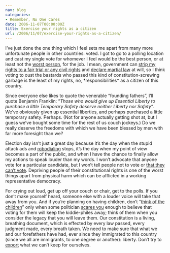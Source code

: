 ```yaml
---
nav: blog
categories:
- Remember, No One Cares
date: 2006-11-07T00:00:00Z
title: Exercise your rights as a citizen
url: /2006/11/07/exercise-your-rights-as-a-citizen/
---
```


I’ve just done the one thing which I feel sets me apart from many more unfortunate people in other countries: voted. I got to go to a polling location and cast my single vote for whomever I feel would be the best person, or at least not the [worst person][1], for the job. I mean, government can [strip my rights to a fair trial or any civil rights][2] and [declare martial law][3] at will, so I think voting to oust the bastards who passed this kind of constitution-screwing garbage is the least of my rights, no, \*responsibilities\* as a citizen of this country.

 [1]: http://www.joe2006.com/
 [2]: http://en.wikipedia.org/wiki/Military_Commissions_Act_of_2006
 [3]: http://en.wikipedia.org/wiki/John_Warner_National_Defense_Authorization_Act_for_Fiscal_Year_2007

Since everyone else likes to quote the venerable “founding fathers”, I’ll quote Benjamin Franklin: “*Those who would give up Essential Liberty to purchase a little Temporary Safety deserve neither Liberty nor Safety*“. We’ve obviously given up essential liberties, and perhaps purchased a little temporary safety. Perhaps. (Not for anyone actually getting shot at, but I guess we’ve bought some time for the rest of us couch jockeys.) Do we really deserve the freedoms with which we have been blessed by men with far more foresight than we?

Election day isn’t just a great day because it’s the day when the stupid attack ads and [robodialing][4] stops, it’s the day when my point of view becomes a part of the public, and when I have the chance to finally allow my actions to speak louder than my words. I won’t advocate that anyone vote for a particular candidate, but I won’t tell people not to vote or [that they can’t vote][5]. Depriving people of their constitutional rights is one of the worst things apart from physical harm which can be afflicted in a working representative democracy.

 [4]: http://www.crooksandliars.com/2006/11/06/cnn-gives-coverage-to-the-robocall-scam/
 [5]: http://www.msnbc.msn.com/id/15603344/

For crying out loud, get up off your couch or chair, get to the polls. If you don’t make yourself heard, someone else with a louder voice will take that away from you. And if you’re planning on having children, don’t “[think of the children][6]” only when some politician [scares you][7] enough to believe that voting for them will keep the kiddie-philes away; think of them when you consider the legacy that you will leave them. Our constitution is a living, breathing document, which is effected by every law passed, every judgment made, every breath taken. We need to make sure that what we and our forefathers have had, ever since they immigrated to this country (since we all are immigrants, to one degree or another): liberty. Don’t try to [export][8] what we can’t keep for ourselves.

 [6]: http://www.usatoday.com/tech/columnist/andrewkantor/2004-07-08-kantor_x.htm
 [7]: http://news.bbc.co.uk/1/hi/world/americas/6072326.stm
 [8]: http://www.khilafah.com/home/category.php?DocumentID=9720&TagID=24
